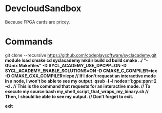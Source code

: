 # DevcloudSandbox
Because FPGA cards are pricey. 
# Commands
git clone --recursive https://github.com/codeplaysoftware/syclacademy.git 
<b>
module load cmake<b> 
cd syclacademy <b>
mkdir build <b>
cd build <b>
cmake ../ "-GUnix Makefiles" -D SYCL_ACADEMY_USE_DPCPP=ON -D SYCL_ACADEMY_ENABLE_SOLUTIONS=ON -D CMAKE_C_COMPILER=icx -D CMAKE_CXX_COMPILER=icpx<b>
<b>
// If I don't request an interactive mode in a node, I won't be able to see my output. <b>
<b>
qsub -I -l nodes=1:gpu:ppn=2 -d . // This is the command that requests for an interactive mode.<b>
<b>
// To execute my source <b>
<b>
bash my_shell_script_that_wraps_my_binary.sh
<b>
// Then, I should be able to see my output. 
<b>
// Don't forget to exit. 

exit
